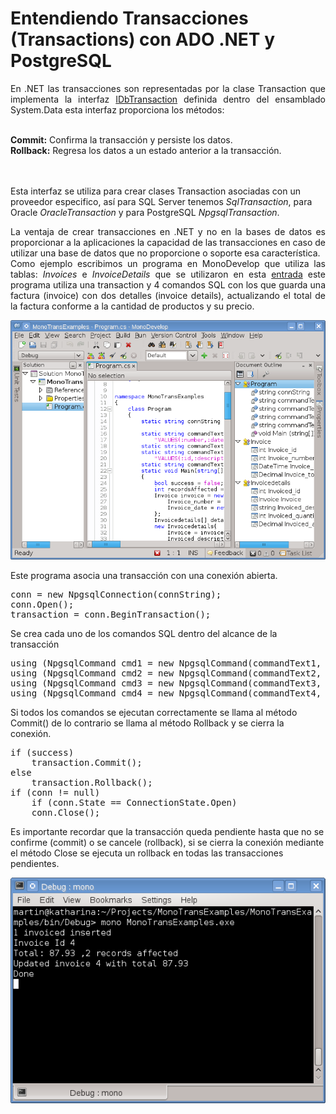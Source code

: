 # Entendiendo Transacciones (Transactions) con ADO .NET y PostgreSQL

<p align="justify">
En .NET las transacciones son representadas por la clase Transaction que implementa la interfaz <a href="http://msdn.microsoft.com/en-us/library/system.data.idbtransaction.aspx">IDbTransaction</a> definida dentro del ensamblado System.Data
esta interfaz proporciona los métodos:<br></br>
<div><b>Commit:</b> Confirma la transacción y persiste los datos.</div>
<div><b>Rollback:</b> Regresa los datos a un estado anterior a la transacción.</div><br><br>
			
Esta interfaz se utiliza para crear clases Transaction asociadas con un proveedor especifico, así para SQL Server tenemos <i>SqlTransaction</i>, para Oracle <i>OracleTransaction</i> y para PostgreSQL <i>NpgsqlTransaction</i>.</p>
<p align="justify">La ventaja de crear transacciones en .NET y no en la bases de datos es proporcionar  a la aplicaciones la capacidad de las transacciones en caso de utilizar una base de datos que no proporcione o soporte esa característica.
<br>
Como ejemplo escribimos un programa en MonoDevelop que utiliza las tablas: <i>Invoices</i> e <i>InvoiceDetails</i> que se utilizaron en esta 
<a href="http://xomalli.blogspot.mx/2013/03/entendiendo-transacciones-con-postgresql.html">entrada</a>  este programa utiliza una transaction y 4 comandos SQL con los que guarda una factura (invoice) con dos detalles (invoice details), actualizando el total de la factura conforme a la cantidad de productos y su precio.</p>
<div>
<IMG src="picture_library/transac/fig6.png" width="777">
</div>
<p align="justify">
Este programa asocia una transacción con una conexión abierta.
<pre>
conn = new NpgsqlConnection(connString);
conn.Open();
transaction = conn.BeginTransaction();
</pre>
Se crea cada uno de los comandos SQL dentro del alcance de la transacción 
<pre>
using (NpgsqlCommand cmd1 = new NpgsqlCommand(commandText1, conn, transaction))
using (NpgsqlCommand cmd2 = new NpgsqlCommand(commandText2, conn, transaction))
using (NpgsqlCommand cmd3 = new NpgsqlCommand(commandText3, conn, transaction))
using (NpgsqlCommand cmd4 = new NpgsqlCommand(commandText4, conn, transaction)) 
</pre>
Si todos los comandos se ejecutan correctamente se llama al método Commit() de lo contrario se llama al método Rollback y se cierra la conexión.
<pre>
if (success)
	transaction.Commit();
else
	transaction.Rollback();
if (conn != null)
	if (conn.State == ConnectionState.Open)
	conn.Close();
</pre>
Es importante recordar que la transacción queda pendiente hasta que no se confirme (commit) o se cancele (rollback), si se cierra la conexión mediante el método Close se ejecuta un rollback en todas las transacciones pendientes.</p>
<div>
<IMG src="picture_library/transac/fig7.png" width="777">
</div>
